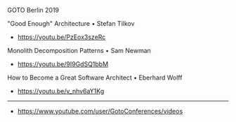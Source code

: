 GOTO Berlin 2019

"Good Enough" Architecture • Stefan Tilkov
* https://youtu.be/PzEox3szeRc

Monolith Decomposition Patterns • Sam Newman
* https://youtu.be/9I9GdSQ1bbM

How to Become a Great Software Architect • Eberhard Wolff
* https://youtu.be/v_nhv6aY1Kg

----

* https://www.youtube.com/user/GotoConferences/videos